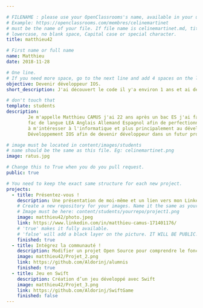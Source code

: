 ```yaml
---

# FILENAME : please use your OpenClassrooms's name, available in your url.
# Example: https://openclassrooms.com/membres/celinemartinet
# must be the name of your file. If file name is celinemartinet.md, title is celinemartinet.
# lowercase, no blank space, Capital case or special character.
title: matthieu42

# First name or full name
name: Matthieu
date: 2018-11-28

# One line.
# If you need more space, go to the next line and add 4 spaces on the left, as in 'description'.
objective: Devenir développeur IOS.
short_description: J'ai découvert le code il y'a environ 1 ans et ai découvert une passion pour cela

# don't touch that
template: students
description:
		Je m'appelle Matthieu CAMUS j'ai 22 ans après un bac ES j'ai fais 3 mois dans l'armée puis j'ai fait 2 ans en
		fac de langue LEA Anglais Allemand Espagnol afin de perfectionner mon usage des langues. En 2017 j'ai commencé
		à m'intéresser à l'informatique et plus principalement au développement et j'entame désormais ma formation en
		Développement IOS afin de devenir développeur dans un futur proche.

# image must be located in content/images/students
# name should be the same as this file. Eg: celinemartinet.png
image: ratus.jpg

# Change this to True when you do you pull request.
public: true

# You need to keep the exact same structure for each new project.
projects:
  - title: Présentez-vous !
    description: Une présentation de moi-même et un lien vers mon LinkedIn.
    # Create a new repository for your images. Name it the same as your nickname and profile picture.
    # Image must be here: content/students/yourrepo/project1.png
    image: matthieu42/photo.jpeg
    link: https://www.linkedin.com/in/matthieu-camus-171401176/
    # 'true' makes it fully available.
    # 'false' will add a black layer on the picture. IT WILL BE PUBLIC!
    finished: true
  - title: Intégrez la communauté !
    description: Modifier un projet Open Source pour comprendre le fonctionnement de Git, de Github et des pull requests. 
    image: matthieu42/Projet_2.png
    link: https://github.com/Aldorinj/alumnis
    finished: true
  - title: Jeu en Swift
    description: Création d’un jeu développé avec Swift
    image: matthieu42/Projet_3.png
    link: https://github.com/Aldorinj/SwiftGame
    finished: false
---
```


